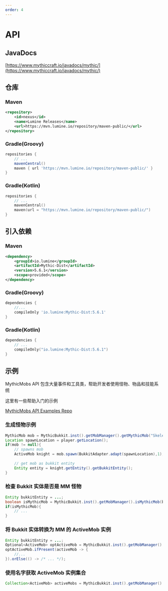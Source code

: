 ```yaml
---
order: 4
---
```

# API

## JavaDocs
[https://www.mythiccraft.io/javadocs/mythic/](https://www.mythiccraft.io/javadocs/mythic/)

## 仓库
### Maven
```xml
<repository>
    <id>nexus</id>
    <name>Lumine Releases</name>
    <url>https://mvn.lumine.io/repository/maven-public/</url>
</repository>
```
### Gradle(Groovy)
```groovy
repositories {
    // ...
    mavenCentral()
    maven { url 'https://mvn.lumine.io/repository/maven-public/' }
}
```
### Gradle(Kotlin)
```kotlin
repositories {
    // ...
    mavenCentral()
    maven(url = "https://mvn.lumine.io/repository/maven-public/")
}
```

## 引入依赖
### Maven
```xml
<dependency>
    <groupId>io.lumine</groupId>
    <artifactId>Mythic-Dist</artifactId>
    <version>5.6.1</version>  
    <scope>provided</scope>
</dependency>
```
### Gradle(Groovy)
```groovy
dependencies {
    //...
    compileOnly 'io.lumine:Mythic-Dist:5.6.1'
}
```
### Gradle(Kotlin)
```kotlin
dependencies {
    // ...
    compileOnly("io.lumine:Mythic-Dist:5.6.1")
}
```

## 示例

MythicMobs API 包含大量事件和工具类，帮助开发者使用怪物、物品和技能系统

这里有一些帮助入门的示例

[MythicMobs API Examples Repo](https://github.com/xikage/MythicMobs-API-Examples)

### 生成怪物示例
```java
MythicMob mob = MythicBukkit.inst().getMobManager().getMythicMob("SkeletalKnight").orElse(null);
Location spawnLocation = player.getLocation();
if(mob != null){
    // spawns mob            
    ActiveMob knight = mob.spawn(BukkitAdapter.adapt(spawnLocation),1);
    
    // get mob as bukkit entity
    Entity entity = knight.getEntity().getBukkitEntity();
}
```

### 检查 Bukkit 实体是否是 MM 怪物
```java
Entity bukkitEntity = ...;
boolean isMythicMob = MythicBukkit.inst().getMobManager().isMythicMob(bukkitEntity);
if(isMythicMob){
    // ...             
}
```

### 将 Bukkit 实体转换为 MM 的 ActiveMob 实例
```java
Entity bukkitEntity = ...;
Optional<ActiveMob> optActiveMob = MythicBukkit.inst().getMobManager().getActiveMob(bukkitEntity.getUniqueId());
optActiveMob.ifPresent(activeMob -> {
    //...
}).orElse(() -> /* ... */);
```

### 使用名字获取 ActiveMob 实例集合
```java
Collection<ActiveMob> activeMobs = MythicBukkit.inst().getMobManager().getActiveMobs(am -> am.getMobType().equals("SkeletalKnight"));
```